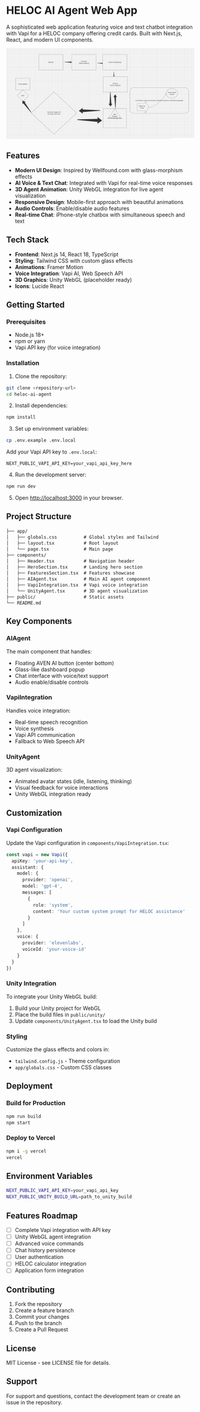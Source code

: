# HELOC AI Agent Web App

A sophisticated web application featuring voice and text chatbot integration with Vapi for a HELOC company offering credit cards. Built with Next.js, React, and modern UI components.

![Workflow](Workflow.png)

## Features

- **Modern UI Design**: Inspired by Wellfound.com with glass-morphism effects
- **AI Voice & Text Chat**: Integrated with Vapi for real-time voice responses
- **3D Agent Animation**: Unity WebGL integration for live agent visualization
- **Responsive Design**: Mobile-first approach with beautiful animations
- **Audio Controls**: Enable/disable audio features
- **Real-time Chat**: iPhone-style chatbox with simultaneous speech and text

## Tech Stack

- **Frontend**: Next.js 14, React 18, TypeScript
- **Styling**: Tailwind CSS with custom glass effects
- **Animations**: Framer Motion
- **Voice Integration**: Vapi AI, Web Speech API
- **3D Graphics**: Unity WebGL (placeholder ready)
- **Icons**: Lucide React

## Getting Started

### Prerequisites

- Node.js 18+ 
- npm or yarn
- Vapi API key (for voice integration)

### Installation

1. Clone the repository:
```bash
git clone <repository-url>
cd heloc-ai-agent
```

2. Install dependencies:
```bash
npm install
```

3. Set up environment variables:
```bash
cp .env.example .env.local
```

Add your Vapi API key to `.env.local`:
```
NEXT_PUBLIC_VAPI_API_KEY=your_vapi_api_key_here
```

4. Run the development server:
```bash
npm run dev
```

5. Open [http://localhost:3000](http://localhost:3000) in your browser.

## Project Structure

```
├── app/
│   ├── globals.css          # Global styles and Tailwind
│   ├── layout.tsx           # Root layout
│   └── page.tsx             # Main page
├── components/
│   ├── Header.tsx           # Navigation header
│   ├── HeroSection.tsx      # Landing hero section
│   ├── FeaturesSection.tsx  # Features showcase
│   ├── AIAgent.tsx          # Main AI agent component
│   ├── VapiIntegration.tsx  # Vapi voice integration
│   └── UnityAgent.tsx       # 3D agent visualization
├── public/                  # Static assets
└── README.md
```

## Key Components

### AIAgent
The main component that handles:
- Floating AVEN AI button (center bottom)
- Glass-like dashboard popup
- Chat interface with voice/text support
- Audio enable/disable controls

### VapiIntegration
Handles voice integration:
- Real-time speech recognition
- Voice synthesis
- Vapi API communication
- Fallback to Web Speech API

### UnityAgent
3D agent visualization:
- Animated avatar states (idle, listening, thinking)
- Visual feedback for voice interactions
- Unity WebGL integration ready

## Customization

### Vapi Configuration
Update the Vapi configuration in `components/VapiIntegration.tsx`:

```typescript
const vapi = new Vapi({
  apiKey: 'your-api-key',
  assistant: {
    model: {
      provider: 'openai',
      model: 'gpt-4',
      messages: [
        {
          role: 'system',
          content: 'Your custom system prompt for HELOC assistance'
        }
      ]
    },
    voice: {
      provider: 'elevenlabs',
      voiceId: 'your-voice-id'
    }
  }
})
```

### Unity Integration
To integrate your Unity WebGL build:

1. Build your Unity project for WebGL
2. Place the build files in `public/unity/`
3. Update `components/UnityAgent.tsx` to load the Unity build

### Styling
Customize the glass effects and colors in:
- `tailwind.config.js` - Theme configuration
- `app/globals.css` - Custom CSS classes

## Deployment

### Build for Production
```bash
npm run build
npm start
```

### Deploy to Vercel
```bash
npm i -g vercel
vercel
```

## Environment Variables

```bash
NEXT_PUBLIC_VAPI_API_KEY=your_vapi_api_key
NEXT_PUBLIC_UNITY_BUILD_URL=path_to_unity_build
```

## Features Roadmap

- [ ] Complete Vapi integration with API key
- [ ] Unity WebGL agent integration
- [ ] Advanced voice commands
- [ ] Chat history persistence
- [ ] User authentication
- [ ] HELOC calculator integration
- [ ] Application form integration

## Contributing

1. Fork the repository
2. Create a feature branch
3. Commit your changes
4. Push to the branch
5. Create a Pull Request

## License

MIT License - see LICENSE file for details.

## Support

For support and questions, contact the development team or create an issue in the repository.
